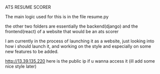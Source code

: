 ATS RESUME SCORER 

The main logic used for this is in the file resume.py 

the other two folders are essentially the backend(django) and the frontend(react) of a website that would be an ats scorer 

I am currently in the process of launching it as a website, just looking into how i should launch it, and working on the style and especially on some new features to be added. 

http://13.39.135.220 here is the public ip if u wanna access it (ill add some nice style later)
